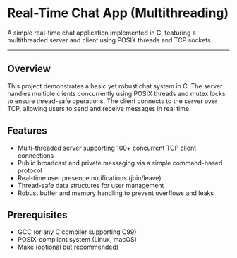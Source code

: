 # Real-Time Chat App (Multithreading)

A simple real-time chat application implemented in C, featuring a multithreaded server and client using POSIX threads and TCP sockets.

---


## Overview

This project demonstrates a basic yet robust chat system in C. The server handles multiple clients concurrently using POSIX threads and mutex locks to ensure thread-safe operations. The client connects to the server over TCP, allowing users to send and receive messages in real time.

## Features

- Multi-threaded server supporting 100+ concurrent TCP client connections
- Public broadcast and private messaging via a simple command-based protocol
- Real-time user presence notifications (join/leave)
- Thread-safe data structures for user management
- Robust buffer and memory handling to prevent overflows and leaks

## Prerequisites

- GCC (or any C compiler supporting C99)
- POSIX-compliant system (Linux, macOS)
- Make (optional but recommended)
